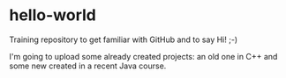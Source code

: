 # hello-world
Training repository to get familiar with GitHub and to say Hi! ;-)

I'm going to upload some already created projects: an old one in C++ and some new created in a recent Java course.
